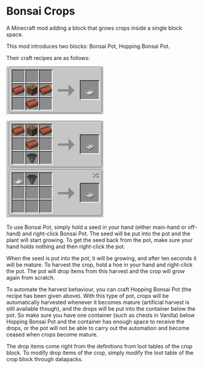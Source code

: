 # Bonsai Crops

A Minecraft mod adding a block that grows crops inside a single block space.

This mod introduces two blocks: Bonsai Pot, Hopping Bonsai Pot.

Their craft recipes are as follows:

![Screenshot](readme/Screenshot_20250407_225056.png)

![Screenshot](readme/Screenshot_20250407_225114.png)

To use Bonsai Pot, simply hold a seed in your hand (either main-hand or
off-hand) and right-click Bonsai Pot. The seed will be put into the pot
and the plant will start growing. To get the seed back from the pot, make
sure your hand holds nothing and then right-click the pot.

When the seed is put into the pot, it will be growing, and after ten seconds
it will be mature. To harvest the crop, hold a hoe in your hand and
right-click the pot. The pot will drop items from this harvest and the crop
will grow again from scratch.

To automate the harvest behaviour, you can craft Hopping Bonsai Pot (the
recipe has been given above). With this type of pot, crops will be
automatically harvested whenever it becomes mature (artificial harvest is
still available though), and the drops will be put into the container below
the pot. So make sure you have one container (such as chests in Vanilla)
below Hopping Bonsai Pot and the container has enough space to receive the
drops, or the pot will not be able to carry out the automation and become
ceased when crops become mature.

The drop items come right from the definitions from loot tables of the crop
block. To modify drop items of the crop, simply modify the loot table of the
crop block through datapacks.